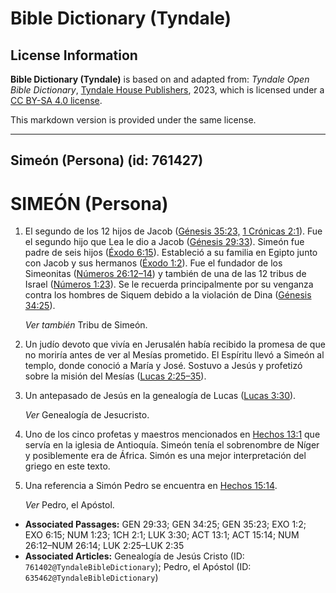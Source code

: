 # Bible Dictionary (Tyndale)

## License Information

**Bible Dictionary (Tyndale)** is based on and adapted from: _Tyndale Open Bible Dictionary_, [Tyndale House Publishers](https://tyndaleopenresources.com/), 2023, which is licensed under a [CC BY-SA 4.0 license](https://creativecommons.org/licenses/by-sa/4.0/legalcode.en).

This markdown version is provided under the same license.



--------------------------------

## Simeón (Persona) (id: 761427)

SIMEÓN (Persona)
================

1. El segundo de los 12 hijos de Jacob ([Génesis 35:23,](https://ref.ly/Gen35:23) [1 Crónicas 2:1](https://ref.ly/1Chr2:1)). Fue el segundo hijo que Lea le dio a Jacob ([Génesis 29:33](https://ref.ly/Gen29:33)). Simeón fue padre de seis hijos ([Éxodo 6:15](https://ref.ly/Exod6:15)). Estableció a su familia en Egipto junto con Jacob y sus hermanos ([Éxodo 1:2](https://ref.ly/Exod1:2)). Fue el fundador de los Simeonitas ([Números 26:12–14](https://ref.ly/Num26:12-Num26:14)) y también de una de las 12 tribus de Israel ([Números 1:23](https://ref.ly/Num1:23)). Se le recuerda principalmente por su venganza contra los hombres de Siquem debido a la violación de Dina ([Génesis 34:25](https://ref.ly/Gen34:25)).

    *Ver también* Tribu de Simeón.

2. Un judío devoto que vivía en Jerusalén había recibido la promesa de que no moriría antes de ver al Mesías prometido. El Espíritu llevó a Simeón al templo, donde conoció a María y José. Sostuvo a Jesús y profetizó sobre la misión del Mesías ([Lucas 2:25–35](https://ref.ly/Luke2:25-Luke2:35)).
3. Un antepasado de Jesús en la genealogía de Lucas ([Lucas 3:30](https://ref.ly/Luke3:30)).

    *Ver* Genealogía de Jesucristo.

4. Uno de los cinco profetas y maestros mencionados en [Hechos 13:1](https://ref.ly/Acts13:1) que servía en la iglesia de Antioquía. Simeón tenía el sobrenombre de Níger y posiblemente era de África. Simón es una mejor interpretación del griego en este texto.
5. Una referencia a Simón Pedro se encuentra en [Hechos 15:14](https://ref.ly/Acts15:14).

    *Ver* Pedro, el Apóstol.

* **Associated Passages:** GEN 29:33; GEN 34:25; GEN 35:23; EXO 1:2; EXO 6:15; NUM 1:23; 1CH 2:1; LUK 3:30; ACT 13:1; ACT 15:14; NUM 26:12–NUM 26:14; LUK 2:25–LUK 2:35
* **Associated Articles:** Genealogía de Jesús Cristo (ID: `761402@TyndaleBibleDictionary`); Pedro, el Apóstol (ID: `635462@TyndaleBibleDictionary`)

